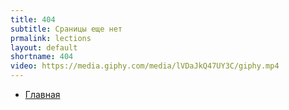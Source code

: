 ```yaml
---
title: 404
subtitle: Сраницы еще нет
prmalink: lections
layout: default
shortname: 404
video: https://media.giphy.com/media/lVDaJkQ47UY3C/giphy.mp4
---
```




+ [Главная](index)
